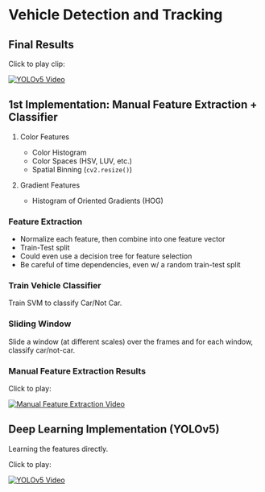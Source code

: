 # Vehicle Detection and Tracking
## Final Results
Click to play clip:

[![YOLOv5 Video](https://i9.ytimg.com/vi/sitoSZPr8HQ/mq1.jpg?sqp=CISUzv8F&rs=AOn4CLBQI4lPXqDDSeHQTGLNMD2pNIqzuA)](https://youtu.be/sitoSZPr8HQ "YOLOv5 Video")

## 1st Implementation: Manual Feature Extraction + Classifier
1. Color Features
    - Color Histogram
    - Color Spaces (HSV, LUV, etc.)
    - Spatial Binning (`cv2.resize()`)

2. Gradient Features
    - Histogram of Oriented Gradients (HOG)

### Feature Extraction
- Normalize each feature, then combine into one feature vector
- Train-Test split
- Could even use a decision tree for feature selection
- Be careful of time dependencies, even w/ a random train-test split

### Train Vehicle Classifier
Train SVM to classify Car/Not Car.

### Sliding Window
Slide a window (at different scales) over the frames and for each window, classify car/not-car.

### Manual Feature Extraction Results
Click to play:

[![Manual Feature Extraction Video](https://i9.ytimg.com/vi/N94dRl46f8k/mq2.jpg?sqp=CNyYzv8F&rs=AOn4CLCB51cnQ4zh0pTPqbUynmH0WOxFFQ)](https://youtu.be/N94dRl46f8k "Manual Feature Extraction Video")

## Deep Learning Implementation (YOLOv5)
Learning the features directly. 

Click to play:

[![YOLOv5 Video](https://i9.ytimg.com/vi/sitoSZPr8HQ/mq1.jpg?sqp=CISUzv8F&rs=AOn4CLBQI4lPXqDDSeHQTGLNMD2pNIqzuA)](https://youtu.be/sitoSZPr8HQ "YOLOv5 Video")